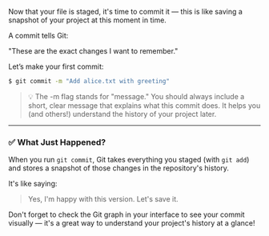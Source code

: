Now that your file is staged, it's time to commit it — this is like saving a snapshot of your project at this moment in time.

A commit tells Git:

"These are the exact changes I want to remember."

Let’s make your first commit:

```sh
$ git commit -m "Add alice.txt with greeting"
```

> 💡 The -m flag stands for "message." You should always include a short, clear message that explains what this commit does. It helps you (and others!) understand the history of your project later.

---

### ✅ What Just Happened?
When you run `git commit`, Git takes everything you staged (with `git add`) and stores a snapshot of those changes in the repository's history.

It's like saying:

> Yes, I'm happy with this version. Let's save it.


Don't forget to check the Git graph in your interface to see your commit visually — it's a great way to understand your project's history at a glance!